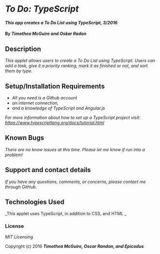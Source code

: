 # _To Do: TypeScript_

#### _This app creates a To Do List using TypeScript, 3/2016_

#### By _**Timothea McGuire and Oskar Radon**_

## Description

_This applet allows users to create a To Do List using TypeScript.  Users can add a task, give it a priority ranking, mark it as finished or not, and sort them by type._

## Setup/Installation Requirements

* _All you need is a Github account_
* _an internet connection,_
* _and a knowledge of TypeScript and Angular.js_


_For more information about how to set up a TypeScript project visit: https://www.typescriptlang.org/docs/tutorial.html_

## Known Bugs

_There are no know issues at this time.  Please let me know if run into a problem!_

## Support and contact details

_If you have any questions, comments, or concerns, please contact me through GitHub._

## Technologies Used

_This applet uses TypeScript, in addition to CSS, and HTML _

### License

*MIT Licensing*

Copyright (c) 2016 **_Timothea McGuire, Oscar Randon, and Epicodus_**
